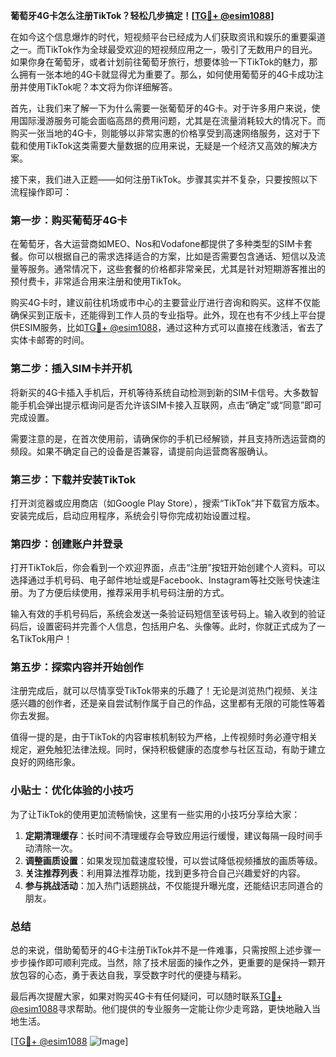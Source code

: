 **葡萄牙4G卡怎么注册TikTok？轻松几步搞定！[[TG💪+ @esim1088](https://t.me/s/esim1088)]**

在如今这个信息爆炸的时代，短视频平台已经成为人们获取资讯和娱乐的重要渠道之一。而TikTok作为全球最受欢迎的短视频应用之一，吸引了无数用户的目光。如果你身在葡萄牙，或者计划前往葡萄牙旅行，想要体验一下TikTok的魅力，那么拥有一张本地的4G卡就显得尤为重要了。那么，如何使用葡萄牙的4G卡成功注册并使用TikTok呢？本文将为你详细解答。

首先，让我们来了解一下为什么需要一张葡萄牙的4G卡。对于许多用户来说，使用国际漫游服务可能会面临高昂的费用问题，尤其是在流量消耗较大的情况下。而购买一张当地的4G卡，则能够以非常实惠的价格享受到高速网络服务，这对于下载和使用TikTok这类需要大量数据的应用来说，无疑是一个经济又高效的解决方案。

接下来，我们进入正题——如何注册TikTok。步骤其实并不复杂，只要按照以下流程操作即可：

### 第一步：购买葡萄牙4G卡

在葡萄牙，各大运营商如MEO、Nos和Vodafone都提供了多种类型的SIM卡套餐。你可以根据自己的需求选择适合的方案，比如是否需要包含通话、短信以及流量等服务。通常情况下，这些套餐的价格都非常亲民，尤其是针对短期游客推出的预付费卡，非常适合用来注册和使用TikTok。

购买4G卡时，建议前往机场或市中心的主要营业厅进行咨询和购买。这样不仅能确保买到正版卡，还能得到工作人员的专业指导。此外，现在也有不少线上平台提供ESIM服务，比如[TG💪+ @esim1088](https://t.me/s/esim1088)，通过这种方式可以直接在线激活，省去了实体卡邮寄的时间。

### 第二步：插入SIM卡并开机

将新买的4G卡插入手机后，开机等待系统自动检测到新的SIM卡信号。大多数智能手机会弹出提示框询问是否允许该SIM卡接入互联网，点击“确定”或“同意”即可完成设置。

需要注意的是，在首次使用前，请确保你的手机已经解锁，并且支持所选运营商的频段。如果不确定自己的设备是否兼容，请提前向运营商客服确认。

### 第三步：下载并安装TikTok

打开浏览器或应用商店（如Google Play Store），搜索“TikTok”并下载官方版本。安装完成后，启动应用程序，系统会引导你完成初始设置过程。

### 第四步：创建账户并登录

打开TikTok后，你会看到一个欢迎界面，点击“注册”按钮开始创建个人资料。可以选择通过手机号码、电子邮件地址或是Facebook、Instagram等社交账号快速注册。为了方便后续使用，推荐采用手机号码注册的方式。

输入有效的手机号码后，系统会发送一条验证码短信至该号码上。输入收到的验证码后，设置密码并完善个人信息，包括用户名、头像等。此时，你就正式成为了一名TikTok用户！

### 第五步：探索内容并开始创作

注册完成后，就可以尽情享受TikTok带来的乐趣了！无论是浏览热门视频、关注感兴趣的创作者，还是亲自尝试制作属于自己的作品，这里都有无限的可能性等着你去发掘。

值得一提的是，由于TikTok的内容审核机制较为严格，上传视频时务必遵守相关规定，避免触犯法律法规。同时，保持积极健康的态度参与社区互动，有助于建立良好的网络形象。

### 小贴士：优化体验的小技巧

为了让TikTok的使用更加流畅愉快，这里有一些实用的小技巧分享给大家：

1. **定期清理缓存**：长时间不清理缓存会导致应用运行缓慢，建议每隔一段时间手动清除一次。
2. **调整画质设置**：如果发现加载速度较慢，可以尝试降低视频播放的画质等级。
3. **关注推荐列表**：利用算法推荐功能，找到更多符合自己兴趣爱好的内容。
4. **参与挑战活动**：加入热门话题挑战，不仅能提升曝光度，还能结识志同道合的朋友。

### 总结

总的来说，借助葡萄牙的4G卡注册TikTok并不是一件难事，只需按照上述步骤一步步操作即可顺利完成。当然，除了技术层面的操作之外，更重要的是保持一颗开放包容的心态，勇于表达自我，享受数字时代的便捷与精彩。

最后再次提醒大家，如果对购买4G卡有任何疑问，可以随时联系[TG💪+ @esim1088](https://t.me/s/esim1088)寻求帮助。他们提供的专业服务一定能让你少走弯路，更快地融入当地生活。

[[TG💪+ @esim1088](https://t.me/s/esim1088) ![Image](https://i.postimg.cc/4NQfJmqS/Snipaste-2025-05-13-00-14-12.png)]